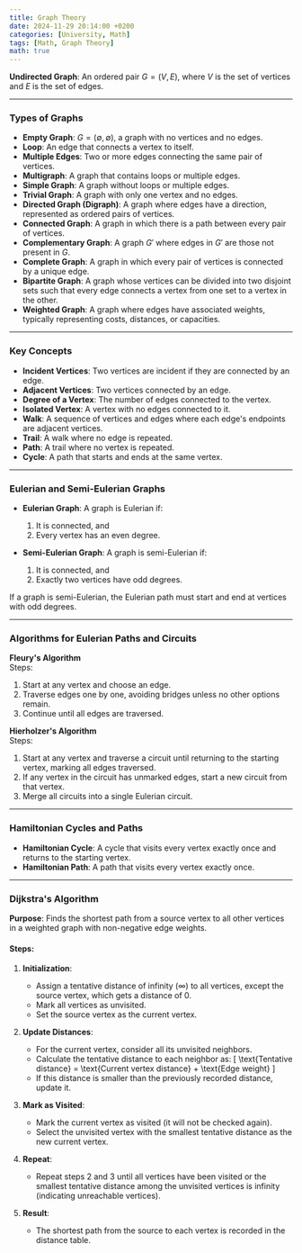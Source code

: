 ```yaml
---
title: Graph Theory
date: 2024-11-29 20:14:00 +0200
categories: [University, Math]
tags: [Math, Graph Theory]
math: true
---
```


**Undirected Graph**: An ordered pair $G = (V, E)$, where $V$ is the set of vertices and $E$ is the set of edges.  

---

### Types of Graphs  
- **Empty Graph**: $G = (\emptyset, \emptyset)$, a graph with no vertices and no edges.  
- **Loop**: An edge that connects a vertex to itself.  
- **Multiple Edges**: Two or more edges connecting the same pair of vertices.  
- **Multigraph**: A graph that contains loops or multiple edges.  
- **Simple Graph**: A graph without loops or multiple edges.  
- **Trivial Graph**: A graph with only one vertex and no edges.  
- **Directed Graph (Digraph)**: A graph where edges have a direction, represented as ordered pairs of vertices.  
- **Connected Graph**: A graph in which there is a path between every pair of vertices.  
- **Complementary Graph**: A graph $G'$ where edges in $G'$ are those not present in $G$.  
- **Complete Graph**: A graph in which every pair of vertices is connected by a unique edge.  
- **Bipartite Graph**: A graph whose vertices can be divided into two disjoint sets such that every edge connects a vertex from one set to a vertex in the other.  
- **Weighted Graph**: A graph where edges have associated weights, typically representing costs, distances, or capacities.  

---

### Key Concepts  
- **Incident Vertices**: Two vertices are incident if they are connected by an edge.  
- **Adjacent Vertices**: Two vertices connected by an edge.  
- **Degree of a Vertex**: The number of edges connected to the vertex.  
- **Isolated Vertex**: A vertex with no edges connected to it.  
- **Walk**: A sequence of vertices and edges where each edge's endpoints are adjacent vertices.  
- **Trail**: A walk where no edge is repeated.  
- **Path**: A trail where no vertex is repeated.  
- **Cycle**: A path that starts and ends at the same vertex.  

---

### Eulerian and Semi-Eulerian Graphs  
- **Eulerian Graph**: A graph is Eulerian if:  
  1. It is connected, and  
  2. Every vertex has an even degree.  

- **Semi-Eulerian Graph**: A graph is semi-Eulerian if:  
  1. It is connected, and  
  2. Exactly two vertices have odd degrees.  

If a graph is semi-Eulerian, the Eulerian path must start and end at vertices with odd degrees.  

---

### Algorithms for Eulerian Paths and Circuits  

**Fleury's Algorithm**  
Steps:  
1. Start at any vertex and choose an edge.  
2. Traverse edges one by one, avoiding bridges unless no other options remain.  
3. Continue until all edges are traversed.  

**Hierholzer's Algorithm**  
Steps:  
1. Start at any vertex and traverse a circuit until returning to the starting vertex, marking all edges traversed.  
2. If any vertex in the circuit has unmarked edges, start a new circuit from that vertex.  
3. Merge all circuits into a single Eulerian circuit.  

---

### Hamiltonian Cycles and Paths  
- **Hamiltonian Cycle**: A cycle that visits every vertex exactly once and returns to the starting vertex.  
- **Hamiltonian Path**: A path that visits every vertex exactly once.  

---

### Dijkstra's Algorithm  

**Purpose**: Finds the shortest path from a source vertex to all other vertices in a weighted graph with non-negative edge weights.  

#### Steps:
1. **Initialization**:
   - Assign a tentative distance of infinity ($\infty$) to all vertices, except the source vertex, which gets a distance of 0.
   - Mark all vertices as unvisited.  
   - Set the source vertex as the current vertex.  

2. **Update Distances**:
   - For the current vertex, consider all its unvisited neighbors.
   - Calculate the tentative distance to each neighbor as:
     \[
     \text{Tentative distance} = \text{Current vertex distance} + \text{Edge weight}
     \]
   - If this distance is smaller than the previously recorded distance, update it.

3. **Mark as Visited**:
   - Mark the current vertex as visited (it will not be checked again).  
   - Select the unvisited vertex with the smallest tentative distance as the new current vertex.

4. **Repeat**:
   - Repeat steps 2 and 3 until all vertices have been visited or the smallest tentative distance among the unvisited vertices is infinity (indicating unreachable vertices).

5. **Result**:
   - The shortest path from the source to each vertex is recorded in the distance table.